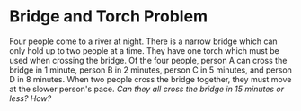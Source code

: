 # Bridge and Torch Problem

Four people come to a river at night. There is a narrow bridge which can only 
hold up to two people at a time. They have one torch which must be used when 
crossing the bridge. Of the four people, person A can cross the bridge in 1 
minute, person B in 2 minutes, person C in 5 minutes, and person D in 8 
minutes. When two people cross the bridge together, they must move at the 
slower person's pace. *Can they all cross the bridge in 15 minutes or less? 
How?*
